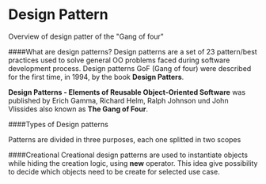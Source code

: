 # Design Pattern
Overview of design patter of the "Gang of four"

####What are design patterns?
Design patterns are a set of 23 pattern/best practices used to solve general OO problems faced during software development process.
Design patterns GoF (Gang of four) were described for the first time, in 1994, by the book **Design Patters**.

**Design Patterns - Elements of Reusable Object-Oriented Software** was published by Erich Gamma, Richard Helm, Ralph Johnson und John Vlissides
also known as **The Gang of Four**.

####Types of Design patterns

Patterns are divided in three purposes, each one splitted in two scopes

####Creational
Creational design patterns are used to instantiate objects while hiding the creation logic, using **new** operator.
This idea give possibility to decide which objects need to be create for selected use case.

